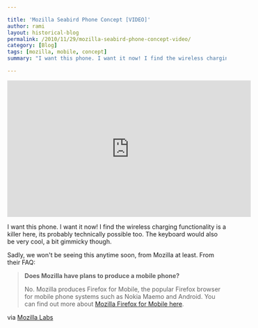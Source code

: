 ```yaml
---

title: 'Mozilla Seabird Phone Concept [VIDEO]'
author: rami
layout: historical-blog 
permalink: /2010/11/29/mozilla-seabird-phone-concept-video/
category: [Blog]
tags: [mozilla, mobile, concept]
summary: "I want this phone. I want it now! I find the wireless charging functionality is a killer here, its probably technically possible too. The keyboard would also be very cool, a bit gimmicky though."

---
```


<iframe width="560" height="315" src="https://www.youtube-nocookie.com/embed/oG3tLxEQEdg?rel=0" frameborder="0" allow="autoplay; encrypted-media" allowfullscreen></iframe>

I want this phone. I want it now! I find the wireless charging functionality is a killer here, its probably technically possible too. The keyboard would also be very cool, a bit gimmicky though.

Sadly, we won't be seeing this anytime soon, from Mozilla at least. From their FAQ:
  
<blockquote>
  <p><strong>Does Mozilla have plans to produce a mobile phone?</strong></p>
  <p>No. Mozilla produces Firefox for Mobile, the popular Firefox browser for mobile phone systems such as Nokia Maemo and Android. You can find out more about <a href="http://www.mozilla.com/en-US/mobile/"> Mozilla Firefox for Mobile here</a>.</p>
</blockquote>

via [Mozilla Labs](https://mozillalabs.com/conceptseries/2010/09/23/seabird/)
